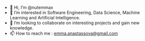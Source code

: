 - 👋 Hi, I’m @nutemmax
- 👀 I’m interested in Software Engineering, Data Science, Machine Learning and Artificial Intelligence.
- 💞️ I’m looking to collaborate on interesting projects and gain new knowledge.
- 📫 How to reach me : emma.anastassova@gmail.com

<!---
nutemmax/nutemmax is a ✨ special ✨ repository because its `README.md` (this file) appears on your GitHub profile.
You can click the Preview link to take a look at your changes.
--->
